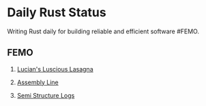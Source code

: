 # Daily Rust Status

Writing Rust daily for building reliable and efficient software #FEMO.

## FEMO

1. [Lucian's Luscious Lasagna](https://github.com/madclaws/dailyRustStatus/tree/master/lucians-luscious-lasagna)

2. [Assembly Line](https://github.com/madclaws/dailyRustStatus/tree/master/assembly-line)

3. [Semi Structure Logs](https://github.com/madclaws/dailyRustStatus/tree/master/semi-structured-logs)